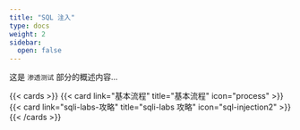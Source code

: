 ```yaml
---
title: "SQL 注入"
type: docs
weight: 2
sidebar:
  open: false
---
```


这是 `渗透测试` 部分的概述内容...

{{< cards >}}
{{< card link="基本流程" title="基本流程" icon="process" >}}
{{< card link="sqli-labs-攻略" title="sqli-labs 攻略" icon="sql-injection2" >}}
{{< /cards >}}